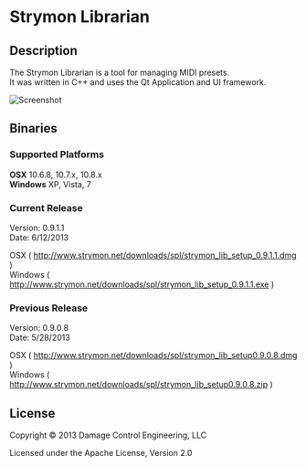 # Strymon Librarian


## Description

The Strymon Librarian is a tool for managing MIDI presets. <br>
It was written in C++ and uses the Qt Application and UI framework. <br>

<img src="http://www.strymon.net/downloads/spl/ss1.png" alt="Screenshot"/>


## Binaries

### Supported Platforms
<b>OSX</b> 10.6.8, 10.7.x, 10.8.x <br>
<b>Windows</b> XP, Vista, 7 <br>

### Current Release
Version: 0.9.1.1 <br>
Date: 6/12/2013 <br>

OSX ( http://www.strymon.net/downloads/spl/strymon_lib_setup_0.9.1.1.dmg ) <br>
Windows ( http://www.strymon.net/downloads/spl/strymon_lib_setup_0.9.1.1.exe ) <br>

### Previous Release
Version: 0.9.0.8 <br>
Date: 5/28/2013 <br>

OSX ( http://www.strymon.net/downloads/spl/strymon_lib_setup0.9.0.8.dmg ) <br>
Windows ( http://www.strymon.net/downloads/spl/strymon_lib_setup0.9.0.8.zip ) <br>


## License

Copyright © 2013 Damage Control Engineering, LLC

Licensed under the Apache License, Version 2.0 
